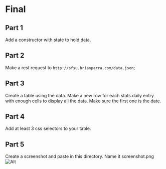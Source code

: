 # Final

## Part 1
Add a constructor with state to hold data.
## Part 2
Make a rest request to `http://sfsu.brianparra.com/data.json`;
## Part 3
Create a table using the data.
Make a new row for each stats.daily entry with enough cells to display all the data. Make sure the first one is the date.
## Part 4
Add at least 3 css selectors to your table.
## Part 5
Create a screenshot and paste in this directory. Name it screenshot.png
![Alt](./screenshot.png)